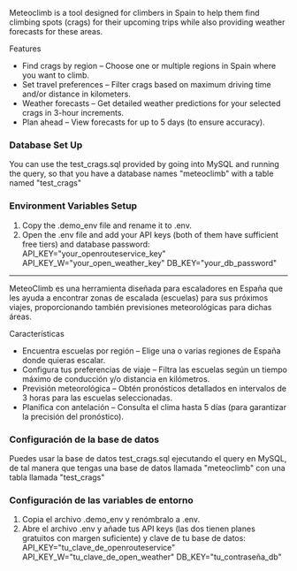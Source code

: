 Meteoclimb is a tool designed for climbers in Spain to help them find climbing spots (crags) for their upcoming trips while also providing weather forecasts for these areas.

Features

- Find crags by region – Choose one or multiple regions in Spain where you want to climb.
- Set travel preferences – Filter crags based on maximum driving time and/or distance in kilometers.
- Weather forecasts – Get detailed weather predictions for your selected crags in 3-hour increments.
- Plan ahead – View forecasts for up to 5 days (to ensure accuracy).

### Database Set Up

You can use the test_crags.sql provided by going into MySQL and running the query, so that you have a database names "meteoclimb" with a table named "test_crags"

### Environment Variables Setup

1. Copy the .demo_env file and rename it to .env.
2. Open the .env file and add your API keys (both of them have sufficient free tiers) and database password:
   API_KEY="your_openrouteservice_key"
   API_KEY_W="your_open_weather_key"
   DB_KEY="your_db_password"

---

MeteoClimb es una herramienta diseñada para escaladores en España que les ayuda a encontrar zonas de escalada (escuelas) para sus próximos viajes, proporcionando también previsiones meteorológicas para dichas áreas.

Características

- Encuentra escuelas por región – Elige una o varias regiones de España donde quieras escalar.
- Configura tus preferencias de viaje – Filtra las escuelas según un tiempo máximo de conducción y/o distancia en kilómetros.
- Previsión meteorológica – Obtén pronósticos detallados en intervalos de 3 horas para las escuelas seleccionadas.
- Planifica con antelación – Consulta el clima hasta 5 días (para garantizar la precisión del pronóstico).

### Configuración de la base de datos

Puedes usar la base de datos test_crags.sql ejecutando el query en MySQL, de tal manera que tengas una base de datos llamada "meteoclimb" con una tabla llamada "test_crags"

### Configuración de las variables de entorno

1. Copia el archivo .demo_env y renómbralo a .env.
2. Abre el archivo .env y añade tus API keys (las dos tienen planes gratuitos con margen suficiente) y clave de tu base de datos:
   API_KEY="tu_clave_de_openrouteservice"
   API_KEY_W="tu_clave_de_open_weather"
   DB_KEY="tu_contraseña_db"
